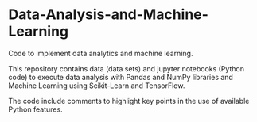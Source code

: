 # Data-Analysis-and-Machine-Learning
Code to implement data analytics and machine learning.

This repository contains data (data sets) and jupyter notebooks (Python code) to execute data analysis with Pandas and NumPy libraries and Machine Learning using Scikit-Learn and TensorFlow.

The code include comments to highlight key points in the use of available Python features.

